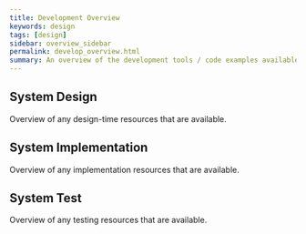 ```yaml
---
title: Development Overview
keywords: design
tags: [design]
sidebar: overview_sidebar
permalink: develop_overview.html
summary: An overview of the development tools / code examples available to help develop provider and consumder systems.
---
```


## System Design ##

Overview of any design-time resources that are available.

## System Implementation ##

Overview of any implementation resources that are available.

## System Test ##

Overview of any testing resources that are available.
